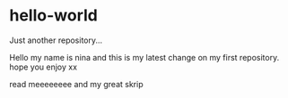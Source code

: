# hello-world
Just another repository... 

Hello my name is nina and this is my latest change on my first repository. hope you enjoy xx



read meeeeeeee and my great skrip
